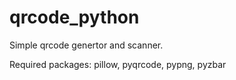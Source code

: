 # qrcode_python
Simple qrcode genertor and scanner.

Required packages:
pillow,
pyqrcode,
pypng,
pyzbar
